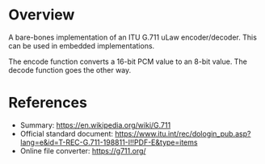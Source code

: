 Overview
========

A bare-bones implementation of an ITU G.711 uLaw encoder/decoder. This can be 
used in embedded implementations.

The encode function converts a 16-bit PCM value to an 8-bit value. The
decode function goes the other way. 

References
==========

* Summary: https://en.wikipedia.org/wiki/G.711
* Official standard document: https://www.itu.int/rec/dologin_pub.asp?lang=e&id=T-REC-G.711-198811-I!!PDF-E&type=items
* Online file converter: https://g711.org/

